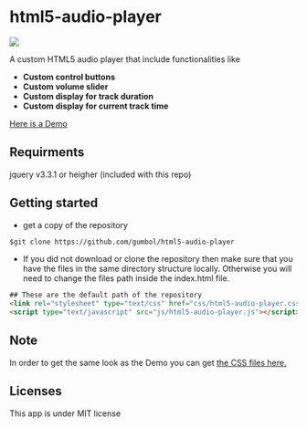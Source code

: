 # html5-audio-player
 <img src="https://img.shields.io/badge/License-MIT-blue.svg">
  
A custom HTML5 audio player that include functionalities like 

- **Custom control buttons**
- **Custom volume slider**
- **Custom display for track duration**
- **Custom display for current track time**

[Here is a Demo](https://html5-audio-player.herokuapp.com)

## Requirments
jquery v3.3.1 or heigher (included with this repo)


## Getting started
* get a copy of the repository
```html
$git clone https://github.com/gumbol/html5-audio-player
```

* If you did not download or clone the repository then make sure that you have the files in the same directory structure locally. Otherwise you will need to change the files path inside the index.html file.

```html
## These are the default path of the repository
<link rel="stylesheet" type="text/css" href="css/html5-audio-player.css">
<script type="text/javascript" src="js/html5-audio-player.js"></script>
```
## Note
In order to get the same look as the Demo you can get [the CSS files here.](https://github.com/gumbol/gumbol.github.io/tree/master/styles)


## Licenses
This app is under MIT license
